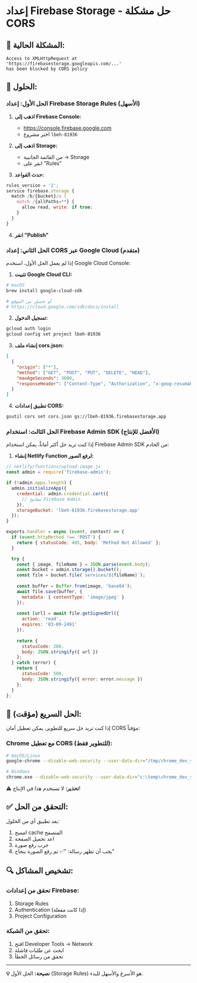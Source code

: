 # إعداد Firebase Storage - حل مشكلة CORS

## 🚨 المشكلة الحالية:
```
Access to XMLHttpRequest at 'https://firebasestorage.googleapis.com/...' 
has been blocked by CORS policy
```

## 🔧 الحلول:

### الحل الأول: إعداد Firebase Storage Rules (الأسهل)

1. **اذهب إلى Firebase Console:**
   - https://console.firebase.google.com
   - اختر مشروع `lbeh-81936`

2. **اذهب إلى Storage:**
   - من القائمة الجانبية → Storage
   - انقر على "Rules"

3. **حدث القواعد:**
```javascript
rules_version = '2';
service firebase.storage {
  match /b/{bucket}/o {
    match /{allPaths=**} {
      allow read, write: if true;
    }
  }
}
```

4. **انقر "Publish"**

### الحل الثاني: إعداد CORS عبر Google Cloud (متقدم)

إذا لم يعمل الحل الأول، استخدم Google Cloud Console:

1. **تثبيت Google Cloud CLI:**
```bash
# macOS
brew install google-cloud-sdk

# أو تحميل من الموقع
# https://cloud.google.com/sdk/docs/install
```

2. **تسجيل الدخول:**
```bash
gcloud auth login
gcloud config set project lbeh-81936
```

3. **إنشاء ملف cors.json:**
```json
[
  {
    "origin": ["*"],
    "method": ["GET", "POST", "PUT", "DELETE", "HEAD"],
    "maxAgeSeconds": 3600,
    "responseHeader": ["Content-Type", "Authorization", "x-goog-resumable"]
  }
]
```

4. **تطبيق إعدادات CORS:**
```bash
gsutil cors set cors.json gs://lbeh-81936.firebasestorage.app
```

### الحل الثالث: استخدام Firebase Admin SDK (الأفضل للإنتاج)

إذا كنت تريد حل أكثر أماناً، يمكن استخدام Firebase Admin SDK من الخادم:

1. **إنشاء Netlify Function لرفع الصور:**
```javascript
// netlify/functions/upload-image.js
const admin = require('firebase-admin');

if (!admin.apps.length) {
  admin.initializeApp({
    credential: admin.credential.cert({
      // مفاتيح Firebase Admin
    }),
    storageBucket: 'lbeh-81936.firebasestorage.app'
  });
}

exports.handler = async (event, context) => {
  if (event.httpMethod !== 'POST') {
    return { statusCode: 405, body: 'Method Not Allowed' };
  }

  try {
    const { image, fileName } = JSON.parse(event.body);
    const bucket = admin.storage().bucket();
    const file = bucket.file(`services/${fileName}`);
    
    const buffer = Buffer.from(image, 'base64');
    await file.save(buffer, {
      metadata: { contentType: 'image/jpeg' }
    });
    
    const [url] = await file.getSignedUrl({
      action: 'read',
      expires: '03-09-2491'
    });
    
    return {
      statusCode: 200,
      body: JSON.stringify({ url })
    };
  } catch (error) {
    return {
      statusCode: 500,
      body: JSON.stringify({ error: error.message })
    };
  }
};
```

## 🎯 الحل السريع (مؤقت):

إذا كنت تريد حل سريع للتطوير، يمكن تعطيل أمان CORS مؤقتاً:

### Chrome مع تعطيل CORS (للتطوير فقط):
```bash
# macOS/Linux
google-chrome --disable-web-security --user-data-dir="/tmp/chrome_dev_session"

# Windows
chrome.exe --disable-web-security --user-data-dir="c:\temp\chrome_dev_session"
```

⚠️ **تحذير:** لا تستخدم هذا في الإنتاج!

## ✅ التحقق من الحل:

بعد تطبيق أي من الحلول:

1. امسح cache المتصفح
2. اعد تحميل الصفحة
3. جرب رفع صورة
4. يجب أن تظهر رسالة: "✅ تم رفع الصورة بنجاح"

## 🔍 تشخيص المشاكل:

### تحقق من إعدادات Firebase:
1. Storage Rules
2. Authentication (إذا كانت مفعلة)
3. Project Configuration

### تحقق من الشبكة:
1. افتح Developer Tools → Network
2. ابحث عن طلبات فاشلة
3. تحقق من رسائل الخطأ

---

**💡 نصيحة:** الحل الأول (Storage Rules) هو الأسرع والأسهل للبدء. 